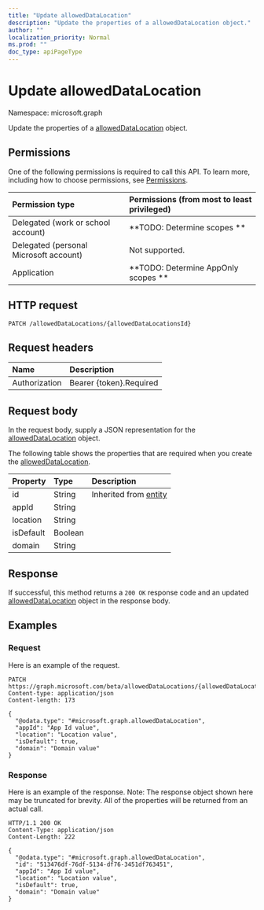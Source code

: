 ```yaml
---
title: "Update allowedDataLocation"
description: "Update the properties of a allowedDataLocation object."
author: ""
localization_priority: Normal
ms.prod: ""
doc_type: apiPageType
---
```


# Update allowedDataLocation

Namespace: microsoft.graph

Update the properties of a [allowedDataLocation](../resources/alloweddatalocation.md) object.

## Permissions
One of the following permissions is required to call this API. To learn more, including how to choose permissions, see [Permissions](/concepts/permissions-reference.md).

|Permission type|Permissions (from most to least privileged)|
|:---|:---|
|Delegated (work or school account)|**TODO: Determine scopes **|
|Delegated (personal Microsoft account)|Not supported.|
|Application|**TODO: Determine AppOnly scopes **|

## HTTP request
<!-- {
  "blockType": "ignored"
}
-->
``` http
PATCH /allowedDataLocations/{allowedDataLocationsId}
```

## Request headers
|Name|Description|
|:---|:---|
|Authorization|Bearer {token}.Required|

## Request body
In the request body, supply a JSON representation for the [allowedDataLocation](../resources/alloweddatalocation.md) object.

The following table shows the properties that are required when you create the [allowedDataLocation](../resources/alloweddatalocation.md).

|Property|Type|Description|
|:---|:---|:---|
|id|String| Inherited from [entity](../resources/entity.md)|
|appId|String||
|location|String||
|isDefault|Boolean||
|domain|String||



## Response
If successful, this method returns a `200 OK` response code and an updated [allowedDataLocation](../resources/alloweddatalocation.md) object in the response body.

## Examples

### Request
Here is an example of the request.
<!-- {
  "blockType": "request",
  "name": "update_alloweddatalocation"
}
-->
``` http
PATCH https://graph.microsoft.com/beta/allowedDataLocations/{allowedDataLocationsId}
Content-type: application/json
Content-length: 173

{
  "@odata.type": "#microsoft.graph.allowedDataLocation",
  "appId": "App Id value",
  "location": "Location value",
  "isDefault": true,
  "domain": "Domain value"
}
```

### Response
Here is an example of the response. Note: The response object shown here may be truncated for brevity. All of the properties will be returned from an actual call.
<!-- {
  "blockType": "response",
  "truncated": true
}
-->
``` http
HTTP/1.1 200 OK
Content-Type: application/json
Content-Length: 222

{
  "@odata.type": "#microsoft.graph.allowedDataLocation",
  "id": "513476df-76df-5134-df76-3451df763451",
  "appId": "App Id value",
  "location": "Location value",
  "isDefault": true,
  "domain": "Domain value"
}
```

